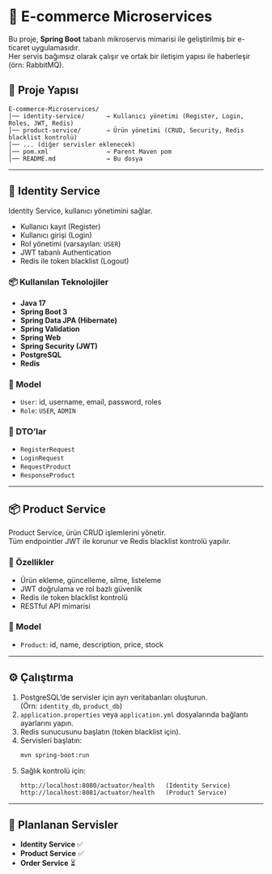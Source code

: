 # 🛒 E-commerce Microservices

Bu proje, **Spring Boot** tabanlı mikroservis mimarisi ile geliştirilmiş bir e-ticaret uygulamasıdır.  
Her servis bağımsız olarak çalışır ve ortak bir iletişim yapısı ile haberleşir (örn: RabbitMQ).

## 📂 Proje Yapısı

```plaintext
E-commerce-Microservices/
│── identity-service/      → Kullanıcı yönetimi (Register, Login, Roles, JWT, Redis)
│── product-service/       → Ürün yönetimi (CRUD, Security, Redis blacklist kontrolü)
│── ... (diğer servisler eklenecek)
│── pom.xml                → Parent Maven pom
│── README.md              → Bu dosya
```

---

## 🔑 Identity Service

Identity Service, kullanıcı yönetimini sağlar.
- Kullanıcı kayıt (Register)
- Kullanıcı girişi (Login)
- Rol yönetimi (varsayılan: `USER`)
- JWT tabanlı Authentication
- Redis ile token blacklist (Logout)

### 📦 Kullanılan Teknolojiler
- **Java 17**
- **Spring Boot 3**
- **Spring Data JPA (Hibernate)**
- **Spring Validation**
- **Spring Web**
- **Spring Security (JWT)**
- **PostgreSQL**
- **Redis**

### 📌 Model
- `User`: id, username, email, password, roles
- `Role`: `USER`, `ADMIN`

### 📌 DTO’lar
- `RegisterRequest`
- `LoginRequest`
- `RequestProduct`
- `ResponseProduct`
---

## 📦 Product Service

Product Service, ürün CRUD işlemlerini yönetir.  
Tüm endpointler JWT ile korunur ve Redis blacklist kontrolü yapılır.

### 📌 Özellikler
- Ürün ekleme, güncelleme, silme, listeleme
- JWT doğrulama ve rol bazlı güvenlik
- Redis ile token blacklist kontrolü
- RESTful API mimarisi

### 📌 Model
- `Product`: id, name, description, price, stock

---

## ⚙️ Çalıştırma

1. PostgreSQL’de servisler için ayrı veritabanları oluşturun.  
   (Örn: `identity_db`, `product_db`)
2. `application.properties` veya `application.yml` dosyalarında bağlantı ayarlarını yapın.
3. Redis sunucusunu başlatın (token blacklist için).
4. Servisleri başlatın:
   ```bash
   mvn spring-boot:run
   ```
5. Sağlık kontrolü için:
   ```http
   http://localhost:8080/actuator/health   (Identity Service)
   http://localhost:8081/actuator/health   (Product Service)
   ```

---

## 📌 Planlanan Servisler

- **Identity Service** ✅
- **Product Service** ✅
- **Order Service** ⏳
